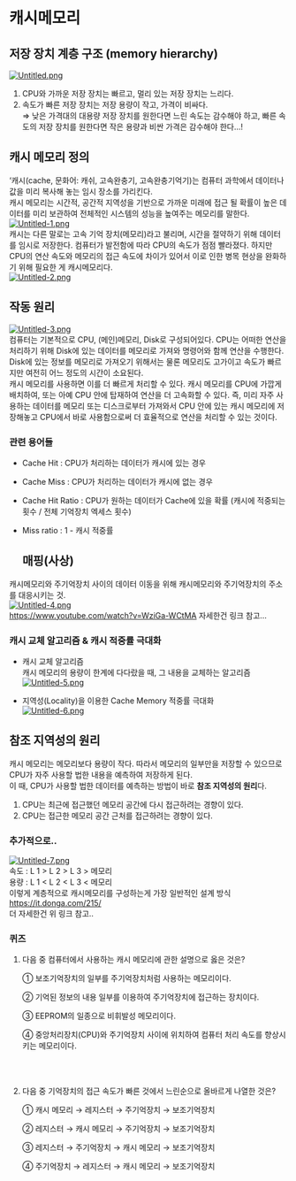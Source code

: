 # 캐시메모리

## 저장 장치 계층 구조 (memory hierarchy)
[![Untitled.png](https://i.postimg.cc/htxH7w4y/Untitled.png)](https://postimg.cc/jDx8pM7P) <br />
1. CPU와 가까운 저장 장치는 빠르고, 멀리 있는 저장 장치는 느리다.
2. 속도가 빠른 저장 장치는 저장 용량이 작고, 가격이 비싸다. <br/>
⇒ 낮은 가격대의 대용량 저장 장치를 원한다면 느린 속도는 감수해야 하고, 빠른 속도의 저장 장치를 원한다면 작은 용량과 비싼 가격은 감수해야 한다…!

## 캐시 메모리 정의
‘캐시(cache, 문화어: 캐쉬, 고속완충기, 고속완충기억기)는 컴퓨터 과학에서 데이터나 값을 미리 복사해 놓는 임시 장소를 가리킨다. <br/>
캐시 메모리는 시간적, 공간적 지역성을 기반으로 가까운 미래에 접근 될 확률이 높은 데이터를 미리 보관하여 전체적인 시스템의 성능을 높여주는 메모리를 말한다. <br/>
[![Untitled-1.png](https://i.postimg.cc/VLN78hbr/Untitled-1.png)](https://postimg.cc/mh0338jB)<br/>
캐시는 다른 말로는 고속 기억 장치(메모리)라고 불리며, 시간을 절약하기 위해 데이터를 임시로 저장한다. 컴퓨터가 발전함에 따라 CPU의 속도가 점점 빨라졌다. 하지만 CPU의 연산 속도와 메모리의 접근 속도에 차이가 있어서 이로 인한 병목 현상을 완화하기 위해 필요한 게 캐시메모리다.<br/>
[![Untitled-2.png](https://i.postimg.cc/vTCxCDVv/Untitled-2.png)](https://postimg.cc/JHchkrKy)<br/>

## 작동 원리
[![Untitled-3.png](https://i.postimg.cc/CLYRny45/Untitled-3.png)](https://postimg.cc/0rWkhBF1)<br/>
 컴퓨터는 기본적으로 CPU, (메인)메모리, Disk로 구성되어있다. CPU는 어떠한 연산을 처리하기 위해 Disk에 있는 데이터를 메모리로 가져와 명령어와 함께 연산을 수행한다. Disk에 있는 정보를 메모리로 가져오기 위해서는 물론 메모리도 고가이고 속도가 빠르지만 여전히 어느 정도의 시간이 소요된다.<br/>
 캐시 메모리를 사용하면 이를 더 빠르게 처리할 수 있다. 캐시 메모리를 CPU에 가깝게 배치하여, 또는 아예 CPU 안에 탑재하여 연산을 더 고속화할 수 있다. 즉, 미리 자주 사용하는 데이터를 메모리 또는 디스크로부터 가져와서 CPU 안에 있는 캐시 메모리에 저장해놓고 CPU에서 바로 사용함으로써 더 효율적으로 연산을 처리할 수 있는 것이다.<br/>

 ### 관련 용어들
 - Cache Hit : CPU가 처리하는 데이터가 캐시에 있는 경우
- Cache Miss : CPU가 처리하는 데이터가 캐시에 없는 경우
- Cache Hit Ratio : CPU가 원하는 데이터가 Cache에 있을 확률
   (캐시에 적중되는 횟수 / 전체 기억장치 엑세스 횟수)
- Miss ratio :  1 - 캐시 적중률

  ## 매핑(사상)
 캐시메모리와 주기억장치 사이의 데이터 이동을 위해 캐시메모리와 주기억장치의 주소를 대응시키는 것. <br/>
[![Untitled-4.png](https://i.postimg.cc/m2XTLKX0/Untitled-4.png)](https://postimg.cc/9r761gjp) <br/>
https://www.youtube.com/watch?v=WziGa-WCtMA 자세한건 링크 참고…

### 캐시 교체 알고리즘 &  캐시 적중률 극대화
- 캐시 교체 알고리즘 <br/>
캐시 메모리의 용량이 한계에 다다랐을 때, 그 내용을 교체하는 알고리즘<br/>
[![Untitled-5.png](https://i.postimg.cc/zDxsKKCh/Untitled-5.png)](https://postimg.cc/Sjz1pXtQ)

- 지역성(Locality)을 이용한 Cache Memory 적중률 극대화<br/>
[![Untitled-6.png](https://i.postimg.cc/FRRZ4dYt/Untitled-6.png)](https://postimg.cc/TyzmjPjQ)

## 참조 지역성의 원리
캐시 메모리는 메모리보다 용량이 작다. 따라서 메모리의 일부만을 저장할 수 있으므로 CPU가 자주 사용할 법한 내용을 예측하여 저장하게 된다.<br/>
이 때, CPU가 사용할 법한 데이터를 예측하는 방법이 바로 **참조 지역성의 원리**다.<br/>
1. CPU는 최근에 접근했던 메모리 공간에 다시 접근하려는 경향이 있다.
2. CPU는 접근한 메모리 공간 근처를 접근하려는 경향이 있다.

### 추가적으로..
[![Untitled-7.png](https://i.postimg.cc/bJBRNynZ/Untitled-7.png)](https://postimg.cc/342GtHnh) <br/>
속도 : L 1 > L 2 > L 3 > 메모리<br/>
용량 : L 1 < L 2 < L 3 < 메모리<br/>
이렇게 계층적으로 캐시메모리를 구성하는게 가장 일반적인 설계 방식<br/>
https://it.donga.com/215/  <br/>
더 자세한건 위 링크 참고..<br/>

### 퀴즈
1. 다음 중 컴퓨터에서 사용하는 캐시 메모리에 관한 설명으로 옳은 것은?
    
    ① 보조기억장치의 일부를 주기억장치처럼 사용하는 메모리이다.
    
    ② 기억된 정보의 내용 일부를 이용하여 주기억장치에 접근하는 장치이다.
    
    ③ EEPROM의 일종으로 비휘발성 메모리이다.
    
    ④ 중앙처리장치(CPU)와 주기억장치 사이에 위치하여 컴퓨터 처리 속도를 향상시키는 메모리이다.

   <br/>
    <br/>


1. 다음 중 기억장치의 접근 속도가 빠른 것에서 느린순으로 올바르게 나열한 것은?
    
    ① 캐시 메모리 → 레지스터 → 주기억장치 → 보조기억장치
    
    ② 레지스터 → 캐시 메모리 → 주기억장치 → 보조기억장치
    
    ③ 레지스터 → 주기억장치 → 캐시 메모리 → 보조기억장치
    
    ④ 주기억장치 → 레지스터 → 캐시 메모리 → 보조기억장치
    










  
